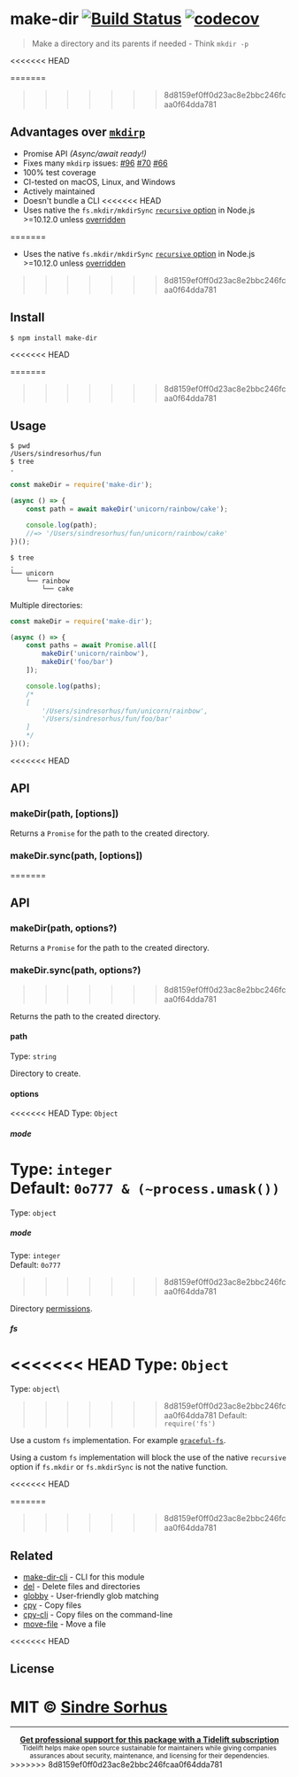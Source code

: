 # make-dir [![Build Status](https://travis-ci.org/sindresorhus/make-dir.svg?branch=master)](https://travis-ci.org/sindresorhus/make-dir) [![codecov](https://codecov.io/gh/sindresorhus/make-dir/branch/master/graph/badge.svg)](https://codecov.io/gh/sindresorhus/make-dir)

> Make a directory and its parents if needed - Think `mkdir -p`

<<<<<<< HEAD

=======
>>>>>>> 8d8159ef0ff0d23ac8e2bbc246fcaa0f64dda781
## Advantages over [`mkdirp`](https://github.com/substack/node-mkdirp)

- Promise API *(Async/await ready!)*
- Fixes many `mkdirp` issues: [#96](https://github.com/substack/node-mkdirp/pull/96) [#70](https://github.com/substack/node-mkdirp/issues/70) [#66](https://github.com/substack/node-mkdirp/issues/66)
- 100% test coverage
- CI-tested on macOS, Linux, and Windows
- Actively maintained
- Doesn't bundle a CLI
<<<<<<< HEAD
- Uses native the `fs.mkdir/mkdirSync` [`recursive` option](https://nodejs.org/dist/latest/docs/api/fs.html#fs_fs_mkdir_path_options_callback) in Node.js >=10.12.0 unless [overridden](#fs)

=======
- Uses the native `fs.mkdir/mkdirSync` [`recursive` option](https://nodejs.org/dist/latest/docs/api/fs.html#fs_fs_mkdir_path_options_callback) in Node.js >=10.12.0 unless [overridden](#fs)
>>>>>>> 8d8159ef0ff0d23ac8e2bbc246fcaa0f64dda781

## Install

```
$ npm install make-dir
```

<<<<<<< HEAD

=======
>>>>>>> 8d8159ef0ff0d23ac8e2bbc246fcaa0f64dda781
## Usage

```
$ pwd
/Users/sindresorhus/fun
$ tree
.
```

```js
const makeDir = require('make-dir');

(async () => {
	const path = await makeDir('unicorn/rainbow/cake');

	console.log(path);
	//=> '/Users/sindresorhus/fun/unicorn/rainbow/cake'
})();
```

```
$ tree
.
└── unicorn
    └── rainbow
        └── cake
```

Multiple directories:

```js
const makeDir = require('make-dir');

(async () => {
	const paths = await Promise.all([
		makeDir('unicorn/rainbow'),
		makeDir('foo/bar')
	]);

	console.log(paths);
	/*
	[
		'/Users/sindresorhus/fun/unicorn/rainbow',
		'/Users/sindresorhus/fun/foo/bar'
	]
	*/
})();
```

<<<<<<< HEAD

## API

### makeDir(path, [options])

Returns a `Promise` for the path to the created directory.

### makeDir.sync(path, [options])
=======
## API

### makeDir(path, options?)

Returns a `Promise` for the path to the created directory.

### makeDir.sync(path, options?)
>>>>>>> 8d8159ef0ff0d23ac8e2bbc246fcaa0f64dda781

Returns the path to the created directory.

#### path

Type: `string`

Directory to create.

#### options

<<<<<<< HEAD
Type: `Object`

##### mode

Type: `integer`<br>
Default: `0o777 & (~process.umask())`
=======
Type: `object`

##### mode

Type: `integer`\
Default: `0o777`
>>>>>>> 8d8159ef0ff0d23ac8e2bbc246fcaa0f64dda781

Directory [permissions](https://x-team.com/blog/file-system-permissions-umask-node-js/).

##### fs

<<<<<<< HEAD
Type: `Object`<br>
=======
Type: `object`\
>>>>>>> 8d8159ef0ff0d23ac8e2bbc246fcaa0f64dda781
Default: `require('fs')`

Use a custom `fs` implementation. For example [`graceful-fs`](https://github.com/isaacs/node-graceful-fs).

Using a custom `fs` implementation will block the use of the native `recursive` option if `fs.mkdir` or `fs.mkdirSync` is not the native function.

<<<<<<< HEAD

=======
>>>>>>> 8d8159ef0ff0d23ac8e2bbc246fcaa0f64dda781
## Related

- [make-dir-cli](https://github.com/sindresorhus/make-dir-cli) - CLI for this module
- [del](https://github.com/sindresorhus/del) - Delete files and directories
- [globby](https://github.com/sindresorhus/globby) - User-friendly glob matching
- [cpy](https://github.com/sindresorhus/cpy) - Copy files
- [cpy-cli](https://github.com/sindresorhus/cpy-cli) - Copy files on the command-line
- [move-file](https://github.com/sindresorhus/move-file) - Move a file

<<<<<<< HEAD

## License

MIT © [Sindre Sorhus](https://sindresorhus.com)
=======
---

<div align="center">
	<b>
		<a href="https://tidelift.com/subscription/pkg/npm-make-dir?utm_source=npm-make-dir&utm_medium=referral&utm_campaign=readme">Get professional support for this package with a Tidelift subscription</a>
	</b>
	<br>
	<sub>
		Tidelift helps make open source sustainable for maintainers while giving companies<br>assurances about security, maintenance, and licensing for their dependencies.
	</sub>
</div>
>>>>>>> 8d8159ef0ff0d23ac8e2bbc246fcaa0f64dda781
